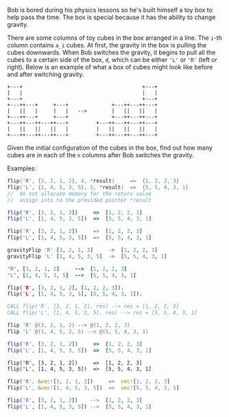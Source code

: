 Bob is bored during his physics lessons so he's built himself a toy box to help pass the time. The box is special because it has the ability to change gravity. 

There are some columns of toy cubes in the box arranged in a line. The `i`-th column contains `a_i` cubes. At first, the gravity in the box is pulling the cubes downwards. When Bob switches the gravity, it begins to pull all the cubes to a certain side of the box, `d`, which can be either `'L'` or `'R'` (left or right). Below is an example of what a box of cubes might look like before and after switching gravity.

```
+---+                                       +---+
|   |                                       |   |
+---+                                       +---+
+---++---+     +---+              +---++---++---+
|   ||   |     |   |   -->        |   ||   ||   |
+---++---+     +---+              +---++---++---+
+---++---++---++---+         +---++---++---++---+
|   ||   ||   ||   |         |   ||   ||   ||   |
+---++---++---++---+         +---++---++---++---+
```

Given the initial configuration of the cubes in the box, find out how many cubes are in each of the `n` columns after Bob switches the gravity.

Examples:

```c
flip('R', {3, 2, 1, 2}, 4, *result)     =>  {1, 2, 2, 3}
flip('L', {1, 4, 5, 3, 5}, 5, *result)  =>  {5, 5, 4, 3, 1}
//  do not allocate memory for the return value
//  assign ints to the provided pointer *result
```
```javascript
flip('R', [3, 2, 1, 2])     =>  [1, 2, 2, 3]
flip('L', [1, 4, 5, 3, 5])  =>  [5, 5, 4, 3, 1]
```
```python
flip('R', [3, 2, 1, 2])     =>  [1, 2, 2, 3]
flip('L', [1, 4, 5, 3, 5])  =>  [5, 5, 4, 3, 1]
```
```haskell
gravityFlip 'R' [3, 2, 1, 2]     ->  [1, 2, 2, 3]
gravityFlip 'L' [1, 4, 5, 3, 5]  ->  [5, 5, 4, 3, 1]
```
```ruby
"R", [3, 2, 1, 2]     -->  [1, 2, 2, 3]
"L", [1, 4, 5, 3, 5]  -->  [5, 5, 4, 3, 1]
```
```prolog
flip('R', [3, 2, 1, 2], [1, 2, 2, 3]).
flip('L', [1, 4, 5, 3, 5], [5, 5, 4, 3, 1]).
```
```fortran
CALL flip('R', [3, 2, 1, 2], res) --> res = [1, 2, 2, 3]
CALL flip('L', [1, 4, 5, 3, 5], res) --> res = [5, 5, 4, 3, 1]
```
```powershell
flip 'R' @(3, 2, 1, 2) --> @(1, 2, 2, 3)
flip 'L' @(1, 4, 5, 3, 5) --> @(5, 5, 4, 3, 1)
```
```typescript
flip('R', [3, 2, 1, 2])     =>  [1, 2, 2, 3]
flip('L', [1, 4, 5, 3, 5])  =>  [5, 5, 4, 3, 1]
```
```cfml
flip('R', [3, 2, 1, 2])     =>  [1, 2, 2, 3]
flip('L', [1, 4, 5, 3, 5])  =>  [5, 5, 4, 3, 1]
```
```rust
flip('R', &vec![3, 2, 1, 2])     =>  vec![1, 2, 2, 3]
flip('L', &vec![1, 4, 5, 3, 5])  =>  vec![5, 5, 4, 3, 1]
```
```julia
flip('R', [3, 2, 1, 2])    -->  [1, 2, 2, 3]
flip('L', [1, 4, 5, 3, 5]) -->  [5, 5, 4, 3, 1]
```